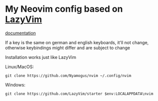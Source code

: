 # My Neovim config based on [LazyVim](https://github.com/LazyVim/LazyVim)

[documentation](https://lazyvim.github.io/installation)

If a key is the same on german and english keyboards, it'll not change, otherwise keybindings might differ and are subject to change

Installation works just like LazyVim

Linux/MacOS:
```
git clone https://github.com/Nyamogus/nvim ~/.config/nvim
```
Windows:
```
git clone https://github.com/LazyVim/starter $env:LOCALAPPDATA\nvim
```
